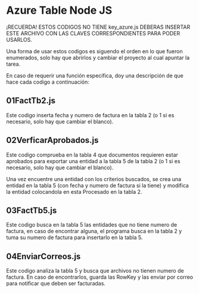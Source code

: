 # Azure Table Node JS

¡RECUERDA! ESTOS CODIGOS NO TIENE key_azure.js DEBERAS INSERTAR ESTE ARCHIVO CON LAS CLAVES CORRESPONDIENTES PARA PODER USARLOS.    

Una forma de usar estos codigos es siguendo el orden en lo que fueron enumerados, solo hay que abrirlos y cambiar el proyecto al cual apuntar la tarea.

En caso de requerir una función especifica, doy una descripción de que hace cada codigo a continuación:

## 01FactTb2.js

Este codigo inserta fecha y numero de factura en la tabla 2 (o 1 si es necesario, solo hay que cambiar el blanco).

## 02VerficarAprobados.js

Este codigo comprueba en la tabla 4 que documentos requieren estar aprobados para exportar una entidad a la tabla 5 de la tabla 2 (o 1 si es necesario, solo hay que cambiar el blanco).

Una vez encuentre una entidad con los criterios buscados, se crea una entidad en la tabla 5 (con fecha y numero de factura si la tiene) y modifica la entidad colocandola en esta Procesado en la tabla 2.

## 03FactTb5.js

Este codigo busca en la tabla 5 las entidades que no tiene numero de factura, en caso de encontrar alguna, el programa busca en la tabla 2 y tuma su numero de factura para insertarlo en la tabla 5.

## 04EnviarCorreos.js

Este codigo analiza la tabla 5 y busca que archivos no tienen numero de factura. En caso de encontrarlos, guarda las RowKey y las enviar por correo para notificar que deben ser facturadas.